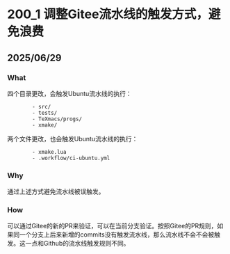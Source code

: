 # 200_1 调整Gitee流水线的触发方式，避免浪费
## 2025/06/29
### What
四个目录更改，会触发Ubuntu流水线的执行：
```
        - src/
        - tests/
        - TeXmacs/progs/
        - xmake/
```
两个文件更改，也会触发Ubuntu流水线的执行：
```
        - xmake.lua
        - .workflow/ci-ubuntu.yml
```
### Why
通过上述方式避免流水线被误触发。

### How
可以通过Gitee的新的PR来验证，可以在当前分支验证。按照Gitee的PR规则，如果同一个分支上后来新增的commits没有触发流水线，那么流水线不会不会被触发。这一点和Github的流水线触发规则不同。
